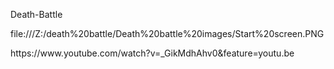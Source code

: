<h> Death-Battle</h>
<p>file:///Z:/death%20battle/Death%20battle%20images/Start%20screen.PNG</p>
<a>https://www.youtube.com/watch?v=_GikMdhAhv0&feature=youtu.be
